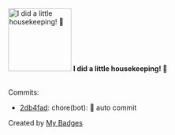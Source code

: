 <img src="https://my-badges.github.io/my-badges/chore-commit.png" alt="I did a little housekeeping! 🧹" title="I did a little housekeeping! 🧹" width="128">
<strong>I did a little housekeeping! 🧹</strong>
<br><br>

Commits:

- <a href="https://github.com/WinJayX/015.BaseServ/commit/2db4fad82e1776fdb7231059d7cb55f63101ecd5">2db4fad</a>: chore(bot): 👻 auto commit


Created by <a href="https://github.com/my-badges/my-badges">My Badges</a>